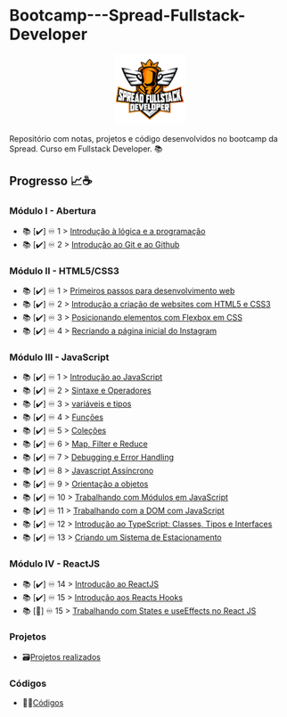 # Bootcamp---Spread-Fullstack-Developer

<p align="center">
 <img src="spread_fullstack.png?raw=true" alt="spread_fullstack Logo" width="25%" height="25%" />
</p>

Repositório com notas, projetos e código desenvolvidos no bootcamp da Spread. Curso em Fullstack Developer. 📚

## Progresso 📈☕

### Módulo I - Abertura

- 📚 [✔️] ♾️ 1 > [Introdução à lógica e a programação](Dias/Dia-1.md)
- 📚 [✔️] ♾️ 2 > [Introdução ao Git e ao Github](Dias/Dia-2.md)

### Módulo II - HTML5/CSS3

- 📚 [✔️] ♾️ 1 > [Primeiros passos para desenvolvimento web](Dias/Dia-3.md)
- 📚 [✔️] ♾️ 2 > [Introdução a criação de websites com HTML5 e CSS3](Dias/Dia-4.md)
- 📚 [✔️] ♾️ 3 > [Posicionando elementos com Flexbox em CSS](Dias/Dia-5.md)
- 📚 [✔️] ♾️ 4 > [Recriando a página inicial do Instagram](Dias/Dia-6.md)

### Módulo III - JavaScript

- 📚 [✔️] ♾️ 1 > [Introdução ao JavaScript](Dias/Dia-7.md)
- 📚 [✔️] ♾️ 2 > [Sintaxe e Operadores](Dias/Dia-8.md)
- 📚 [✔️] ♾️ 3 > [variáveis e tipos](Dias/Dia-9.md)
- 📚 [✔️] ♾️ 4 > [Funções](Dias/Dia-10.md)
- 📚 [✔️] ♾️ 5 > [Coleções](Dias/Dia-11.md)
- 📚 [✔️] ♾️ 6 > [Map, Filter e Reduce](Dias/Dia-12.md)
- 📚 [✔️] ♾️ 7 > [Debugging e Error Handling](Dias/Dia-13.md)
- 📚 [✔️] ♾️ 8 > [Javascript Assíncrono](Dias/Dia-14.md)
- 📚 [✔️] ♾️ 9 > [Orientação a objetos](Dias/Dia-15.md)
- 📚 [✔️] ♾️ 10 > [Trabalhando com Módulos em JavaScript](Dias/Dia-16.md)
- 📚 [✔️] ♾️ 11 > [Trabalhando com a DOM com JavaScript](Dias/Dia-17.md)
- 📚 [✔️] ♾️ 12 > [Introdução ao TypeScript: Classes, Tipos e Interfaces](Dias/Dia-18.md)
- 📚 [✔️] ♾️ 13 > [Criando um Sistema de Estacionamento](https://github.com/jacivaldocarvalho/meu-estacionamento.github.io)

### Módulo IV - ReactJS
- 📚 [✔️] ♾️ 14 > [Introdução ao ReactJS](Dias/Dia-19.md)
- 📚 [✔️] ♾️ 15 > [Introdução aos Reacts Hooks](Dias/Dia-20.md)
- 📚 [💪] ♾️ 15 > [Trabalhando com States e useEffects no React JS](Dias/Dia-21.md)


### Projetos

 - 🗃️[Projetos realizados](https://github.com/jacivaldocarvalho/Bootcamp---Spread-Fullstack-Developer/tree/main/Dias/projetos)

### Códigos

  - 👨‍💻[Códigos](https://github.com/jacivaldocarvalho/Bootcamp---Spread-Fullstack-Developer/tree/main/Dias/codigos/javascript)

